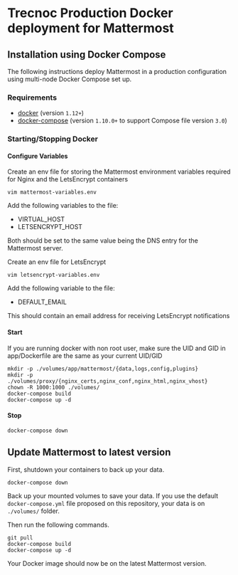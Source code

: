 # Trecnoc Production Docker deployment for Mattermost

## Installation using Docker Compose

The following instructions deploy Mattermost in a production configuration using multi-node Docker Compose set up.

### Requirements

* [docker] (version `1.12+`)
* [docker-compose] (version `1.10.0+` to support Compose file version `3.0`)

### Starting/Stopping Docker

#### Configure Variables

Create an env file for storing the Mattermost environment variables required for Nginx and the LetsEncrypt containers

`vim mattermost-variables.env`

Add the following variables to the file:

* VIRTUAL_HOST
* LETSENCRYPT_HOST

Both should be set to the same value being the DNS entry for the Mattermost server.

Create an env file for LetsEncrypt

`vim letsencrypt-variables.env`

Add the following variable to the file:

* DEFAULT_EMAIL

This should contain an email address for receiving LetsEncrypt notifications

#### Start
If you are running docker with non root user, make sure the UID and GID in app/Dockerfile are the same as your current UID/GID
```
mkdir -p ./volumes/app/mattermost/{data,logs,config,plugins}
mkdir -p ./volumes/proxy/{nginx_certs,nginx_conf,nginx_html,nginx_vhost}
chown -R 1000:1000 ./volumes/
docker-compose build
docker-compose up -d
```

#### Stop
```
docker-compose down
```

## Update Mattermost to latest version

First, shutdown your containers to back up your data.

```
docker-compose down
```

Back up your mounted volumes to save your data. If you use the default `docker-compose.yml` file proposed on this repository, your data is on `./volumes/` folder.

Then run the following commands.

```
git pull
docker-compose build
docker-compose up -d
```

Your Docker image should now be on the latest Mattermost version.

[docker]: http://docs.docker.com/engine/installation/
[docker-compose]: https://docs.docker.com/compose/install/
